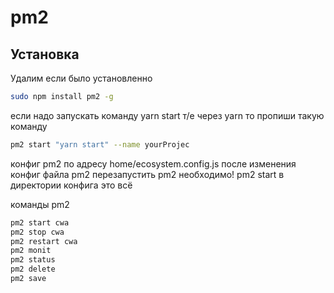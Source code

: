 # pm2

## Установка

Удалим если было установленно
```sh
sudo npm install pm2 -g
```


если надо запускать команду yarn start 
т/е через yarn то пропиши такую команду

```sh
pm2 start "yarn start" --name yourProjec 
```

конфиг pm2 по адресу home/ecosystem.config.js
после изменения конфиг файла pm2 перезапустить pm2 необходимо! pm2 start в директории конфига это всё

команды pm2
```sh
pm2 start cwa
pm2 stop cwa
pm2 restart cwa
pm2 monit
pm2 status
pm2 delete
pm2 save
```
